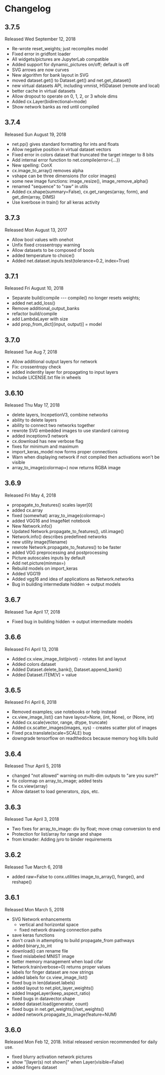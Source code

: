 # Changelog

## 3.7.5

Released Wed September 12, 2018

* Re-wrote reset_weights; just recompiles model
* Fixed error in gridfont loader
* All widgets/pictures are JupyterLab compatible
* Added support for dynamic_pictures on/off; default is off
* SVG arrows are now curves
* New algorithm for bank layout in SVG
* moved dataset.get() to Dataset.get() and net.get_dataset()
* new virtual datasets API, including vmnist, H5Dataset (remote and local)
* better cache in virtual datasets
* Allow dropout to operate on 0, 1, 2, or 3 whole dims
* Added cx.Layer(bidirectional=mode)
* Show network banks as red until compiled

## 3.7.4

Released Sun August 19, 2018

* net.pp() gives standard formatting for ints and floats
* Allow negative position in virtual dataset vectors
* Fixed error in colors dataset that truncated the target integer to 8 bits
* Add internal error function to net.compile(error={...})
* New spelling: ConX
* cx.image_to_array() removes alpha
* vshape can be three dimensions (for color images)
* some new image functions: image_resize(), image_remove_alpha()
* renamed "sequence" to "raw" in utils
* Added cx.shape(summary=False), cx.get_ranges(array, form), and get_dim(array, DIMS)
* Use kverbose in train() for all keras activity

## 3.7.3

Released Mon August 13, 2017

* Allow bool values with onehot
* Unfix fixed crossentropy warning
* Allow datasets to be composed of bools
* added temperature to choice()
* Added net.dataset.inputs.test(tolerance=0.2, index=True)

## 3.7.1

Released Fri August 10, 2018

* Separate build/compile --- compile() no longer resets weights;
* added net.add_loss()
* Remove additional_output_banks
* refactor build/compile
* add LambdaLayer with size
* add prop_from_dict[(input, output)] = model

## 3.7.0

Released Tue Aug 7, 2018

* Allow additional output layers for network
* Fix: crossentropy check
* added indentity layer for propagating to input layers
* Include LICENSE.txt file in wheels

## 3.6.10

Released Thu May 17, 2018

* delete layers, IncepetionV3, combine networks
* ability to delete layers
* ability to connect two networks together
* rewrote SVG embedded images to use standard cairosvg
* added inceptionv3 network
* cx.download has new verbose flag
* fixes for minimum and maximum
* import_keras_model now forms proper connections
* Warn when displaying network if not compiled then activations won't be visible
* array_to_image(colormap=) now returns RGBA image

## 3.6.9

Released Fri May 4, 2018

* propagate_to_features() scales layer[0]
* added cx.array
* fixed (somewhat) array_to_image(colormap=)
* added VGG16 and ImageNet notebook
* New Network.info()
* Updated Network.propagate_to_features(), util.image()
* Network.info() describes predefined networks
* new utility image(filename)
* rewrote Network.propagate_to_features() to be faster
* added VGG preprocessing and postprocessing
* Picture autoscales inputs by default
* Add net.picture(minmax=)
* Rebuild models on import_keras
* Added VGG19
* Added vgg16 and idea of applications as Network.networks
* Bug in building intermediate hidden -> output models

## 3.6.7

Released Tue April 17, 2018

* Fixed bug in building hidden -> output intermediate models

## 3.6.6

Released Fri April 13, 2018

* Added cx.view_image_list(pivot) - rotates list and layout
* Added colors dataset
* Added Dataset.delete_bank(), Dataset.append_bank()
* Added Dataset.ITEM[V] = value
	
## 3.6.5

Released Fri April 6, 2018

* Removed examples; use notebooks or help instead
* cx.view_image_list() can have layout=None, (int, None), or (None, int)
* Added cx.scale(vector, range, dtype, truncate)
* Added cx.scatter_images(images, xys) - creates scatter plot of images
* Fixed pca.translate(scale=SCALE) bug
* downgrade tensorflow on readthedocs because memory hog kills build

## 3.6.4

Released Thur April 5, 2018

* changed "not allowed" warning on multi-dim outputs to
  "are you sure?"
* fix colormap on array_to_image; added tests
* fix cx.view(array)
* Allow dataset to load generators, zips, etc.

## 3.6.3

Released Tue April 3, 2018

* Two fixes for array_to_image: div by float; move cmap conversion to end
* Protection for list/array for range and shape
* from kmader: Adding jyro to binder requirements

## 3.6.2

Released Tue March 6, 2018

* added raw=False to conx.utilities image_to_array(), frange(), and reshape()

## 3.6.1

Released Mon March 5, 2018

* SVG Network enhancements
  * vertical and horizontal space
  * fixed network drawing connection paths
* save keras functions
* don't crash in attempting to build propagate_from pathways
* added binary_to_int
* download() can rename file
* fixed mislabeled MNIST image
* better memory management when load cifar
* Network.train(verbose=0) returns proper values
* labels for finger dataset are now strings
* added labels for cx.view_image_list()
* fixed bug in len(dataset.labels)
* added layout to net.plot_layer_weights()
* added ImageLayer(keep_aspect_ratio)
* fixed bugs in datavector.shape
* added dataset.load(generator, count)
* fixed bugs in net.get_weights()/set_weights()
* added network.propagate_to_image(feature=NUM)

## 3.6.0

Released Mon Feb 12, 2018. Initial released version recommended for daily use.

* fixed blurry activation network pictures
* show "[layer(s) not shown]" when Layer(visible=False)
* added fingers dataset
